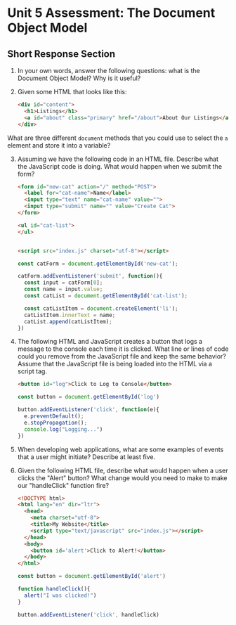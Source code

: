 # Unit 5 Assessment: The Document Object Model 
## Short Response Section 

1. In your own words, answer the following questions: what is the Document Object Model? Why is it useful?


2. Given some HTML that looks like this:

      ```html
      <div id="content">
        <h1>Listings</h1>
        <a id="about" class="primary" href="/about">About Our Listings</a>
      </div>
      ```

What are three different `document` methods that you could use to select the `a` element and store it into a variable?

3. Assuming we have the following code in an HTML file. Describe what the JavaScript code is doing. What would happen when we submit the form?

      ```html
      <form id="new-cat" action="/" method="POST">
        <label for="cat-name">Name</label>
        <input type="text" name="cat-name" value="">
        <input type="submit" name="" value="Create Cat">
      </form>

      <ul id="cat-list">
      </ul>


      <script src="index.js" charset="utf-8"></script>
      ```

      ```js
      const catForm = document.getElementById('new-cat');

      catForm.addEventListener('submit', function(){
        const input = catForm[0];
        const name = input.value;
        const catList = document.getElementById('cat-list');

        const catListItem = document.createElement('li');
        catListItem.innerText = name;
        catList.append(catListItem);
      })
      ```

4. The following HTML and JavaScript creates a button that logs a message to the console each time it is clicked. What line or lines of code could you remove from the JavaScript file and keep the same behavior? Assume that the JavaScript file is being loaded into the HTML via a script tag.

      ```html
      <button id="log">Click to Log to Console</button>

      ```

      ```js
      const button = document.getElementById('log')

      button.addEventListener('click', function(e){
        e.preventDefault();
        e.stopPropagation();
        console.log("Logging...")
      })
      ```

5. When developing web applications, what are some examples of events that a user might initiate? Describe at least five.


6. Given the following HTML file, describe what would happen when a user clicks the "Alert" button? What change would you need to make to make our "handleClick" function fire?

      ```html
      <!DOCTYPE html>
      <html lang="en" dir="ltr">
        <head>
          <meta charset="utf-8">
          <title>My Website</title>
          <script type="text/javascript" src="index.js"></script>
        </head>
        <body>
          <button id='alert'>Click to Alert!</button>
        </body>
      </html>
      ```

      ```javascript
      const button = document.getElementById('alert')

      function handleClick(){
        alert("I was clicked!")
      }

      button.addEventListener('click', handleClick)
      ```
